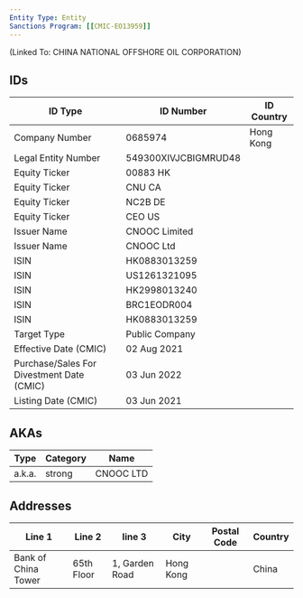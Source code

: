 ```yaml
---
Entity Type: Entity
Sanctions Program: [[CMIC-EO13959]]
---
```

(Linked To: CHINA NATIONAL OFFSHORE OIL CORPORATION)

## IDs
| ID Type | ID Number | ID Country |
|---------|-----------|------------|
| Company Number | 0685974 | Hong Kong |
| Legal Entity Number | 549300XIVJCBIGMRUD48 |  |
| Equity Ticker | 00883 HK |  |
| Equity Ticker | CNU CA |  |
| Equity Ticker | NC2B DE |  |
| Equity Ticker | CEO US |  |
| Issuer Name | CNOOC Limited |  |
| Issuer Name | CNOOC Ltd |  |
| ISIN | HK0883013259 |  |
| ISIN | US1261321095 |  |
| ISIN | HK2998013240 |  |
| ISIN | BRC1EODR004 |  |
| ISIN | HK0883013259 |  |
| Target Type | Public Company |  |
| Effective Date (CMIC) | 02 Aug 2021 |  |
| Purchase/Sales For Divestment Date (CMIC) | 03 Jun 2022 |  |
| Listing Date (CMIC) | 03 Jun 2021 |  |


## AKAs
| Type | Category | Name      | 
|------|----------|-----------|
| a.k.a. | strong | CNOOC LTD |


## Addresses
| Line 1 | Line 2 | line 3 | City | Postal Code| Country | 
|--------|--------|--------|------|------------|---------|
| Bank of China Tower | 65th Floor | 1, Garden Road | Hong Kong |  | China |

